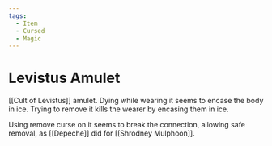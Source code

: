 ```yaml
---
tags:
  - Item
  - Cursed
  - Magic
---
```

# Levistus Amulet 

[[Cult of Levistus]] amulet. Dying while wearing it seems to encase the body in ice. Trying to remove it kills the wearer by encasing them in ice.

Using remove curse on it seems to break the connection, allowing safe removal, as [[Depeche]] did for [[Shrodney Mulphoon]].